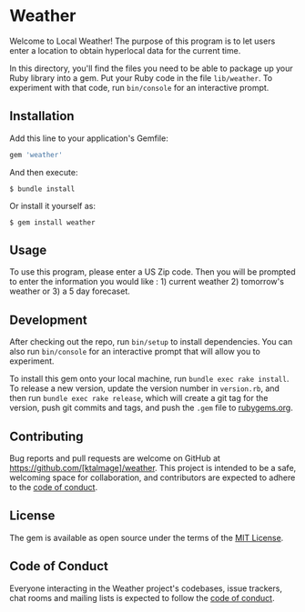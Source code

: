 # Weather

Welcome to Local Weather! The purpose of this program is to let users enter a location to obtain hyperlocal data for the current time.

In this directory, you'll find the files you need to be able to package up your Ruby library into a gem. Put your Ruby code in the file `lib/weather`. To experiment with that code, run `bin/console` for an interactive prompt.



## Installation

Add this line to your application's Gemfile:

```ruby
gem 'weather'
```

And then execute:

    $ bundle install

Or install it yourself as:

    $ gem install weather

## Usage

To use this program, please enter a US Zip code. Then you will be prompted to enter the information you would like : 1) current weather 2) tomorrow's weather or
3) a 5 day forecaset. 

## Development

After checking out the repo, run `bin/setup` to install dependencies. You can also run `bin/console` for an interactive prompt that will allow you to experiment.

To install this gem onto your local machine, run `bundle exec rake install`. To release a new version, update the version number in `version.rb`, and then run `bundle exec rake release`, which will create a git tag for the version, push git commits and tags, and push the `.gem` file to [rubygems.org](https://rubygems.org).

## Contributing

Bug reports and pull requests are welcome on GitHub at https://github.com/[ktalmage]/weather. This project is intended to be a safe, welcoming space for collaboration, and contributors are expected to adhere to the [code of conduct](https://github.com/[ktalmage]/weather/blob/master/CODE_OF_CONDUCT.md).


## License

The gem is available as open source under the terms of the [MIT License](https://opensource.org/licenses/MIT).

## Code of Conduct

Everyone interacting in the Weather project's codebases, issue trackers, chat rooms and mailing lists is expected to follow the [code of conduct](https://github.com/[ktalmage]/weather/blob/master/CODE_OF_CONDUCT.md).
